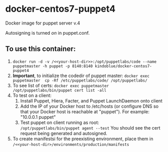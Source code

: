 # docker-centos7-puppet4
Docker image for puppet server v.4

Autosigning is turned *on* in puppet.conf.

To use this container:
---

1. `docker run -d -v /<<your-host-dir>>:/opt/puppetlabs/code --name puppetmaster -h puppet -p 8140:8140 kindoblue/docker-centos7-puppet4`
3. **Important**, to initialize the codedir of puppet master: `docker exec puppetmaster  cp -Rf /etc/puppetlabs/code/ /opt/puppetlabs/`
3. To see list of certs: `docker exec puppetmaster /opt/puppetlabs/bin/puppet cert list -all`
4. To test on a client:
	1. Install Puppet, Hiera, Facter, and Puppet LaunchDaemon onto client
	2. Add the IP of your Docker host to /etc/hosts (or configure DNS so that your Docker host is reachable at "puppet").  For example:  
		"10.0.0.1	puppet"
	3. Test puppet on client running as root:  
		`/opt/puppetlabs/bin/puppet agent --test`
		You should see the cert request being generated and autosigned.
5. To create manifestsi for the preexisting environment, place them in `/<<your-host-dir>/environments/production/manifests` 
